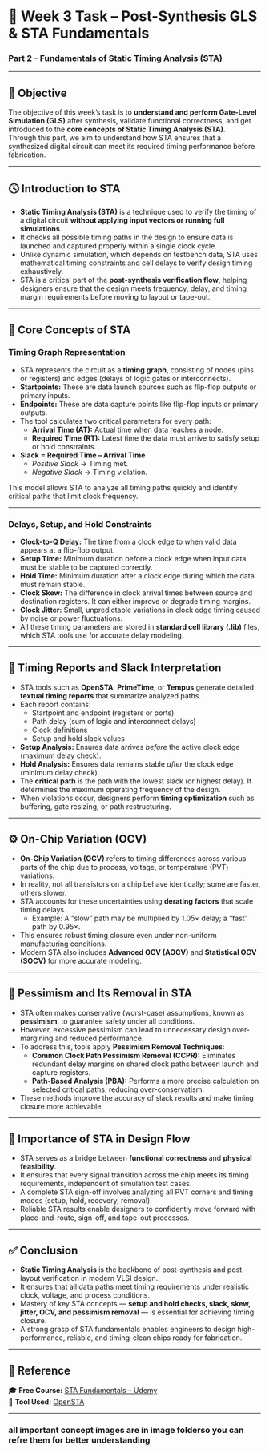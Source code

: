 # 🧩 Week 3 Task – Post-Synthesis GLS & STA Fundamentals  
### **Part 2 – Fundamentals of Static Timing Analysis (STA)**  

---

## 📘 Objective  
The objective of this week’s task is to **understand and perform Gate-Level Simulation (GLS)** after synthesis, validate functional correctness, and get introduced to the **core concepts of Static Timing Analysis (STA)**.  
Through this part, we aim to understand how STA ensures that a synthesized digital circuit can meet its required timing performance before fabrication.  

---

## 🕓 Introduction to STA  
- **Static Timing Analysis (STA)** is a technique used to verify the timing of a digital circuit **without applying input vectors or running full simulations**.  
- It checks all possible timing paths in the design to ensure data is launched and captured properly within a single clock cycle.  
- Unlike dynamic simulation, which depends on testbench data, STA uses mathematical timing constraints and cell delays to verify design timing exhaustively.  
- STA is a critical part of the **post-synthesis verification flow**, helping designers ensure that the design meets frequency, delay, and timing margin requirements before moving to layout or tape-out.  

---

## 🧠 Core Concepts of STA  

### **Timing Graph Representation**  
- STA represents the circuit as a **timing graph**, consisting of nodes (pins or registers) and edges (delays of logic gates or interconnects).  
- **Startpoints:** These are data launch sources such as flip-flop outputs or primary inputs.  
- **Endpoints:** These are data capture points like flip-flop inputs or primary outputs.  
- The tool calculates two critical parameters for every path:  
  - **Arrival Time (AT):** Actual time when data reaches a node.  
  - **Required Time (RT):** Latest time the data must arrive to satisfy setup or hold constraints.  
- **Slack = Required Time – Arrival Time**  
  - *Positive Slack* → Timing met.  
  - *Negative Slack* → Timing violation.  

This model allows STA to analyze all timing paths quickly and identify critical paths that limit clock frequency.  

---

### **Delays, Setup, and Hold Constraints**  
- **Clock-to-Q Delay:** The time from a clock edge to when valid data appears at a flip-flop output.  
- **Setup Time:** Minimum duration before a clock edge when input data must be stable to be captured correctly.  
- **Hold Time:** Minimum duration after a clock edge during which the data must remain stable.  
- **Clock Skew:** The difference in clock arrival times between source and destination registers. It can either improve or degrade timing margins.  
- **Clock Jitter:** Small, unpredictable variations in clock edge timing caused by noise or power fluctuations.  
- All these timing parameters are stored in **standard cell library (.lib)** files, which STA tools use for accurate delay modeling.  

---

## 🧾 Timing Reports and Slack Interpretation  
- STA tools such as **OpenSTA**, **PrimeTime**, or **Tempus** generate detailed **textual timing reports** that summarize analyzed paths.  
- Each report contains:  
  - Startpoint and endpoint (registers or ports)  
  - Path delay (sum of logic and interconnect delays)  
  - Clock definitions  
  - Setup and hold slack values  
- **Setup Analysis:** Ensures data arrives *before* the active clock edge (maximum delay check).  
- **Hold Analysis:** Ensures data remains stable *after* the clock edge (minimum delay check).  
- The **critical path** is the path with the lowest slack (or highest delay). It determines the maximum operating frequency of the design.  
- When violations occur, designers perform **timing optimization** such as buffering, gate resizing, or path restructuring.  

---

## ⚙️ On-Chip Variation (OCV)  
- **On-Chip Variation (OCV)** refers to timing differences across various parts of the chip due to process, voltage, or temperature (PVT) variations.  
- In reality, not all transistors on a chip behave identically; some are faster, others slower.  
- STA accounts for these uncertainties using **derating factors** that scale timing delays.  
  - Example: A “slow” path may be multiplied by 1.05× delay; a “fast” path by 0.95×.  
- This ensures robust timing closure even under non-uniform manufacturing conditions.  
- Modern STA also includes **Advanced OCV (AOCV)** and **Statistical OCV (SOCV)** for more accurate modeling.  

---

## 🧩 Pessimism and Its Removal in STA  
- STA often makes conservative (worst-case) assumptions, known as **pessimism**, to guarantee safety under all conditions.  
- However, excessive pessimism can lead to unnecessary design over-margining and reduced performance.  
- To address this, tools apply **Pessimism Removal Techniques**:  
  - **Common Clock Path Pessimism Removal (CCPR):** Eliminates redundant delay margins on shared clock paths between launch and capture registers.  
  - **Path-Based Analysis (PBA):** Performs a more precise calculation on selected critical paths, reducing over-conservatism.  
- These methods improve the accuracy of slack results and make timing closure more achievable.  

---

## 🧮 Importance of STA in Design Flow  
- STA serves as a bridge between **functional correctness** and **physical feasibility**.  
- It ensures that every signal transition across the chip meets its timing requirements, independent of simulation test cases.  
- A complete STA sign-off involves analyzing all PVT corners and timing modes (setup, hold, recovery, removal).  
- Reliable STA results enable designers to confidently move forward with place-and-route, sign-off, and tape-out processes.  

---

## ✅ Conclusion  
- **Static Timing Analysis** is the backbone of post-synthesis and post-layout verification in modern VLSI design.  
- It ensures that all data paths meet timing requirements under realistic clock, voltage, and process conditions.  
- Mastery of key STA concepts — **setup and hold checks, slack, skew, jitter, OCV, and pessimism removal** — is essential for achieving timing closure.  
- A strong grasp of STA fundamentals enables engineers to design high-performance, reliable, and timing-clean chips ready for fabrication.  

---

## 🔗 Reference  
🎓 **Free Course:** [STA Fundamentals – Udemy](https://www.udemy.com/course/vlsi-academy-sta-checks/?couponCode=F960AEDD365E0CD12546)  
📘 **Tool Used:** [OpenSTA](https://github.com/The-OpenROAD-Project/OpenSTA)  

---

### all important concept images are in image folderso you can refre them for better understanding 
